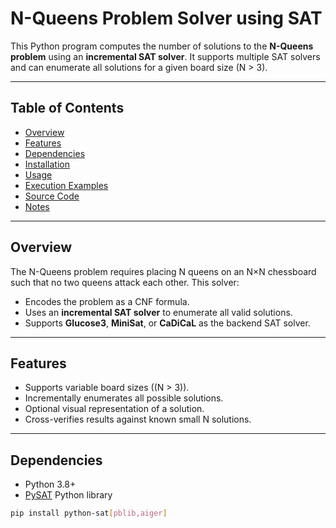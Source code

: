 # N-Queens Problem Solver using SAT

This Python program computes the number of solutions to the **N-Queens problem** using an **incremental SAT solver**. It supports multiple SAT solvers and can enumerate all solutions for a given board size \(N > 3\).

---

## Table of Contents

- [Overview](#overview)  
- [Features](#features)  
- [Dependencies](#dependencies)  
- [Installation](#installation)  
- [Usage](#usage)  
- [Execution Examples](#execution-examples)  
- [Source Code](#source-code)  
- [Notes](#notes)

---

## Overview

The N-Queens problem requires placing N queens on an N×N chessboard such that no two queens attack each other. This solver:

- Encodes the problem as a CNF formula.
- Uses an **incremental SAT solver** to enumerate all valid solutions.
- Supports **Glucose3**, **MiniSat**, or **CaDiCaL** as the backend SAT solver.

---

## Features

- Supports variable board sizes (\(N > 3\)).  
- Incrementally enumerates all possible solutions.  
- Optional visual representation of a solution.  
- Cross-verifies results against known small N solutions.

---

## Dependencies

- Python 3.8+  
- [PySAT](https://pysathq.github.io/) Python library

```bash
pip install python-sat[pblib,aiger]
